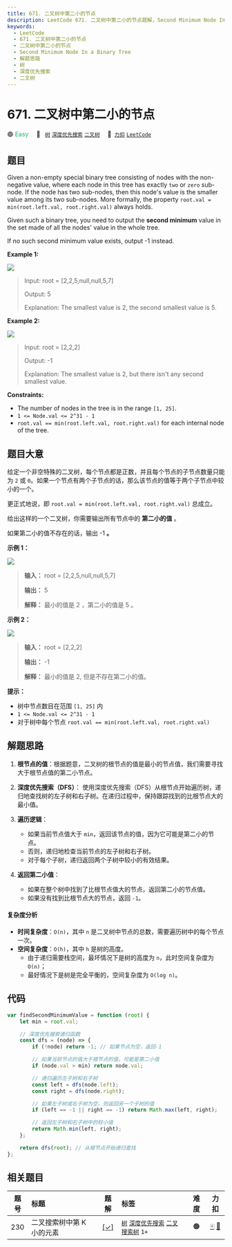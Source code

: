 ```yaml
---
title: 671. 二叉树中第二小的节点
description: LeetCode 671. 二叉树中第二小的节点题解，Second Minimum Node In a Binary Tree，包含解题思路、复杂度分析以及完整的 JavaScript 代码实现。
keywords:
  - LeetCode
  - 671. 二叉树中第二小的节点
  - 二叉树中第二小的节点
  - Second Minimum Node In a Binary Tree
  - 解题思路
  - 树
  - 深度优先搜索
  - 二叉树
---
```


# 671. 二叉树中第二小的节点

🟢 <font color=#15bd66>Easy</font>&emsp; 🔖&ensp; [`树`](/tag/tree.md) [`深度优先搜索`](/tag/depth-first-search.md) [`二叉树`](/tag/binary-tree.md)&emsp; 🔗&ensp;[`力扣`](https://leetcode.cn/problems/second-minimum-node-in-a-binary-tree) [`LeetCode`](https://leetcode.com/problems/second-minimum-node-in-a-binary-tree)

## 题目

Given a non-empty special binary tree consisting of nodes with the non-
negative value, where each node in this tree has exactly `two` or `zero` sub-
node. If the node has two sub-nodes, then this node's value is the smaller
value among its two sub-nodes. More formally, the property `root.val =
min(root.left.val, root.right.val)` always holds.

Given such a binary tree, you need to output the **second minimum** value in
the set made of all the nodes' value in the whole tree.

If no such second minimum value exists, output -1 instead.

**Example 1:**

![](https://assets.leetcode.com/uploads/2020/10/15/smbt1.jpg)

> Input: root = [2,2,5,null,null,5,7]
>
> Output: 5
>
> Explanation: The smallest value is 2, the second smallest value is 5.

**Example 2:**

![](https://assets.leetcode.com/uploads/2020/10/15/smbt2.jpg)

> Input: root = [2,2,2]
>
> Output: -1
>
> Explanation: The smallest value is 2, but there isn't any second smallest value.

**Constraints:**

- The number of nodes in the tree is in the range `[1, 25]`.
- `1 <= Node.val <= 2^31 - 1`
- `root.val == min(root.left.val, root.right.val)` for each internal node of the tree.

## 题目大意

给定一个非空特殊的二叉树，每个节点都是正数，并且每个节点的子节点数量只能为 `2` 或
`0`。如果一个节点有两个子节点的话，那么该节点的值等于两个子节点中较小的一个。

更正式地说，即 `root.val = min(root.left.val, root.right.val)` 总成立。

给出这样的一个二叉树，你需要输出所有节点中的 **第二小的值** 。

如果第二小的值不存在的话，输出 -1 **。**

**示例 1：**

![](https://assets.leetcode.com/uploads/2020/10/15/smbt1.jpg)

> **输入：** root = [2,2,5,null,null,5,7]
>
> **输出：** 5
>
> **解释：** 最小的值是 2 ，第二小的值是 5 。

**示例 2：**

![](https://assets.leetcode.com/uploads/2020/10/15/smbt2.jpg)

> **输入：** root = [2,2,2]
>
> **输出：** -1
>
> **解释：** 最小的值是 2, 但是不存在第二小的值。

**提示：**

- 树中节点数目在范围 `[1, 25]` 内
- `1 <= Node.val <= 2^31 - 1`
- 对于树中每个节点 `root.val == min(root.left.val, root.right.val)`

## 解题思路

1. **根节点的值**：根据题意，二叉树的根节点的值是最小的节点值，我们需要寻找大于根节点值的第二小节点。

2. **深度优先搜索（DFS）**：
   使用深度优先搜索（DFS）从根节点开始遍历树，递归地查找树的左子树和右子树。在递归过程中，保持跟踪找到的比根节点大的最小值。

3. **遍历逻辑**：

   - 如果当前节点值大于 `min`，返回该节点的值，因为它可能是第二小的节点。
   - 否则，递归地检查当前节点的左子树和右子树。
   - 对于每个子树，递归返回两个子树中较小的有效结果。

4. **返回第二小值**：
   - 如果在整个树中找到了比根节点值大的节点，返回第二小的节点值。
   - 如果没有找到比根节点大的节点，返回 `-1`。

#### 复杂度分析

- **时间复杂度**：`O(n)`，其中 `n` 是二叉树中节点的总数，需要遍历树中的每个节点一次。
- **空间复杂度**：`O(h)`，其中 `h` 是树的高度。
  - 由于递归需要栈空间，最坏情况下是树的高度为 `n`，此时空间复杂度为 `O(n)`；
  - 最好情况下是树是完全平衡的，空间复杂度为 `O(log n)`。

## 代码

```javascript
var findSecondMinimumValue = function (root) {
	let min = root.val;

	// 深度优先搜索递归函数
	const dfs = (node) => {
		if (!node) return -1; // 如果节点为空，返回-1

		// 如果当前节点的值大于根节点的值，可能是第二小值
		if (node.val > min) return node.val;

		// 递归遍历左子树和右子树
		const left = dfs(node.left);
		const right = dfs(node.right);

		// 如果左子树或右子树为空，则返回另一个子树的值
		if (left == -1 || right == -1) return Math.max(left, right);

		// 返回左子树和右子树中的较小值
		return Math.min(left, right);
	};

	return dfs(root); // 从根节点开始递归查找
};
```

## 相关题目

<!-- prettier-ignore -->
| 题号 | 标题 | 题解 | 标签 | 难度 | 力扣 |
| :------: | :------ | :------: | :------ | :------: | :------: |
| 230 | 二叉搜索树中第 K 小的元素 | [[✓]](/problem/0230.md) |  [`树`](/tag/tree.md) [`深度优先搜索`](/tag/depth-first-search.md) [`二叉搜索树`](/tag/binary-search-tree.md) `1+` | 🟠 | [🀄️](https://leetcode.cn/problems/kth-smallest-element-in-a-bst) [🔗](https://leetcode.com/problems/kth-smallest-element-in-a-bst) |